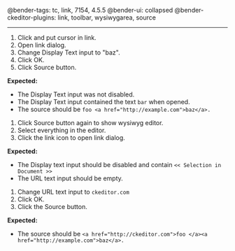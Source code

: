 @bender-tags: tc, link, 7154, 4.5.5
@bender-ui: collapsed
@bender-ckeditor-plugins: link, toolbar, wysiwygarea, source

----

1. Click and put cursor in link.
2. Open link dialog.
3. Change Display Text input to "baz".
4. Click OK.
5. Click Source button.

**Expected:**
* The Display Text input was not disabled.
* The Display Text input contained the text `bar` when opened.
* The source should be `foo <a href="http://example.com">baz</a>.`

1. Click Source button again to show wysiwyg editor.
2. Select everything in the editor.
3. Click the link icon to open link dialog.

**Expected:**
* The Display text input should be disabled and contain `<< Selection in Document >>`
* The URL text input should be empty.

1. Change URL text input to `ckeditor.com`
2. Click OK.
3. Click the Source button.

**Expected:**
* The source should be `<a href="http://ckeditor.com">foo </a><a href="http://example.com">baz</a>.`

